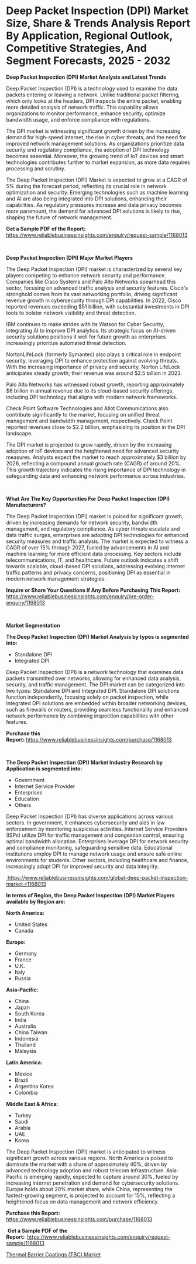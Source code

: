 <p><h1>Deep Packet Inspection (DPI) Market Size, Share & Trends Analysis Report By Application, Regional Outlook, Competitive Strategies, And Segment Forecasts, 2025 - 2032</h1></p><p><strong>Deep Packet Inspection (DPI) Market Analysis and Latest Trends</strong></p>
<p><p>Deep Packet Inspection (DPI) is a technology used to examine the data packets entering or leaving a network. Unlike traditional packet filtering, which only looks at the headers, DPI inspects the entire packet, enabling more detailed analysis of network traffic. This capability allows organizations to monitor performance, enhance security, optimize bandwidth usage, and enforce compliance with regulations. </p><p>The DPI market is witnessing significant growth driven by the increasing demand for high-speed internet, the rise in cyber threats, and the need for improved network management solutions. As organizations prioritize data security and regulatory compliance, the adoption of DPI technology becomes essential. Moreover, the growing trend of IoT devices and smart technologies contributes further to market expansion, as more data requires processing and scrutiny. </p><p>The Deep Packet Inspection (DPI) Market is expected to grow at a CAGR of 5% during the forecast period, reflecting its crucial role in network optimization and security. Emerging technologies such as machine learning and AI are also being integrated into DPI solutions, enhancing their capabilities. As regulatory pressures increase and data privacy becomes more paramount, the demand for advanced DPI solutions is likely to rise, shaping the future of network management.</p></p>
<p><strong>Get a Sample PDF of the Report:&nbsp;</strong> <a href="https://www.reliablebusinessinsights.com/enquiry/request-sample/1168013?utm_campaign=3080&utm_medium=2&utm_source=Github&utm_content=ia&utm_term=29032025&utm_id=deep-packet-inspection-dpi">https://www.reliablebusinessinsights.com/enquiry/request-sample/1168013</a></p>
<p>&nbsp;</p>
<p><strong>Deep Packet Inspection (DPI) Major Market Players</strong></p>
<p><p>The Deep Packet Inspection (DPI) market is characterized by several key players competing to enhance network security and performance. Companies like Cisco Systems and Palo Alto Networks spearhead this sector, focusing on advanced traffic analysis and security features. Cisco's stronghold comes from its vast networking portfolio, driving significant revenue growth in cybersecurity through DPI capabilities. In 2022, Cisco reported revenues exceeding $51 billion, with substantial investments in DPI tools to bolster network visibility and threat detection.</p><p>IBM continues to make strides with its Watson for Cyber Security, integrating AI to improve DPI analytics. Its strategic focus on AI-driven security solutions positions it well for future growth as enterprises increasingly prioritize automated threat detection.</p><p>NortonLifeLock (formerly Symantec) also plays a critical role in endpoint security, leveraging DPI to enhance protection against evolving threats. With the increasing importance of privacy and security, Norton LifeLock anticipates steady growth; their revenue was around $2.5 billion in 2023.</p><p>Palo Alto Networks has witnessed robust growth, reporting approximately $6 billion in annual revenue due to its cloud-based security offerings, including DPI technology that aligns with modern network frameworks.</p><p>Check Point Software Technologies and Allot Communications also contribute significantly to the market, focusing on unified threat management and bandwidth management, respectively. Check Point reported revenues close to $2.2 billion, emphasizing its position in the DPI landscape.</p><p>The DPI market is projected to grow rapidly, driven by the increasing adoption of IoT devices and the heightened need for advanced security measures. Analysts expect the market to reach approximately $3 billion by 2026, reflecting a compound annual growth rate (CAGR) of around 20%. This growth trajectory indicates the rising importance of DPI technology in safeguarding data and enhancing network performance across industries.</p></p>
<p>&nbsp;</p>
<p><strong>What Are The Key Opportunities For Deep Packet Inspection (DPI) Manufacturers?</strong></p>
<p><p>The Deep Packet Inspection (DPI) market is poised for significant growth, driven by increasing demands for network security, bandwidth management, and regulatory compliance. As cyber threats escalate and data traffic surges, enterprises are adopting DPI technologies for enhanced security measures and traffic analysis. The market is expected to witness a CAGR of over 15% through 2027, fueled by advancements in AI and machine learning for more efficient data processing. Key sectors include telecommunications, IT, and healthcare. Future outlook indicates a shift towards scalable, cloud-based DPI solutions, addressing evolving internet traffic patterns and privacy concerns, positioning DPI as essential in modern network management strategies.</p></p>
<p><strong>Inquire or Share Your Questions If Any Before Purchasing This Report:</strong> <a href="https://www.reliablebusinessinsights.com/enquiry/pre-order-enquiry/1168013?utm_campaign=3080&utm_medium=2&utm_source=Github&utm_content=ia&utm_term=29032025&utm_id=deep-packet-inspection-dpi">https://www.reliablebusinessinsights.com/enquiry/pre-order-enquiry/1168013</a></p>
<p>&nbsp;</p>
<p><strong>Market Segmentation</strong></p>
<p><strong>The Deep Packet Inspection (DPI) Market Analysis by types is segmented into:</strong></p>
<p><ul><li>Standalone DPI</li><li>Integrated DPI</li></ul></p>
<p><p>Deep Packet Inspection (DPI) is a network technology that examines data packets transmitted over networks, allowing for enhanced data analysis, security, and traffic management. The DPI market can be categorized into two types: Standalone DPI and Integrated DPI. Standalone DPI solutions function independently, focusing solely on packet inspection, while Integrated DPI solutions are embedded within broader networking devices, such as firewalls or routers, providing seamless functionality and enhanced network performance by combining inspection capabilities with other features.</p></p>
<p><strong>Purchase this Report:&nbsp;</strong><a href="https://www.reliablebusinessinsights.com/purchase/1168013?utm_campaign=3080&utm_medium=2&utm_source=Github&utm_content=ia&utm_term=29032025&utm_id=deep-packet-inspection-dpi">https://www.reliablebusinessinsights.com/purchase/1168013</a></p>
<p>&nbsp;</p>
<p><strong>The Deep Packet Inspection (DPI) Market Industry Research by Application is segmented into:</strong></p>
<p><ul><li>Government</li><li>Internet Service Provider</li><li>Enterprises</li><li>Education</li><li>Others</li></ul></p>
<p><p>Deep Packet Inspection (DPI) has diverse applications across various sectors. In government, it enhances cybersecurity and aids in law enforcement by monitoring suspicious activities. Internet Service Providers (ISPs) utilize DPI for traffic management and congestion control, ensuring optimal bandwidth allocation. Enterprises leverage DPI for network security and compliance monitoring, safeguarding sensitive data. Educational institutions employ DPI to manage network usage and ensure safe online environments for students. Other sectors, including healthcare and finance, increasingly adopt DPI for improved security and data integrity.</p></p>
<p><a href="https://www.reliablebusinessinsights.com/global-deep-packet-inspection-market-r1168013?utm_campaign=3080&utm_medium=2&utm_source=Github&utm_content=ia&utm_term=29032025&utm_id=deep-packet-inspection-dpi">&nbsp;https://www.reliablebusinessinsights.com/global-deep-packet-inspection-market-r1168013</a></p>
<p><strong>In terms of Region, the Deep Packet Inspection (DPI) Market Players available by Region are:</strong></p>
<p>
    <p> <strong> North America: </strong>
        <ul>
            <li>United States</li>
            <li>Canada</li>
        </ul>
        </p> 
    <p> <strong> Europe: </strong>
        <ul>
            <li>Germany</li>
            <li>France</li>
            <li>U.K.</li>
            <li>Italy</li>
            <li>Russia</li>
        </ul>
        </p> 
    <p> <strong> Asia-Pacific: </strong>
        <ul>
            <li>China</li>
            <li>Japan</li>
            <li>South Korea</li>
            <li>India</li>
            <li>Australia</li>
            <li>China Taiwan</li>
            <li>Indonesia</li>
            <li>Thailand</li>
            <li>Malaysia</li>
        </ul>
        </p> 
    <p> <strong> Latin America: </strong>
        <ul>
            <li>Mexico</li>
            <li>Brazil</li>
            <li>Argentina Korea</li>
            <li>Colombia</li>
        </ul>
        </p> 
    <p> <strong> Middle East & Africa: </strong>
        <ul>
            <li>Turkey</li>
            <li>Saudi</li>
            <li>Arabia</li>
            <li>UAE</li>
            <li>Korea</li>
        </ul>
    </p>
    </p>
<p><p>The Deep Packet Inspection (DPI) market is anticipated to witness significant growth across various regions. North America is poised to dominate the market with a share of approximately 40%, driven by advanced technology adoption and robust telecom infrastructure. Asia-Pacific is emerging rapidly, expected to capture around 30%, fueled by increasing internet penetration and demand for cybersecurity solutions. Europe holds about 20% market share, while China, representing the fastest-growing segment, is projected to account for 15%, reflecting a heightened focus on data management and network efficiency.</p></p>
<p><strong>Purchase this Report: </strong><a href="https://www.reliablebusinessinsights.com/purchase/1168013?utm_campaign=3080&utm_medium=2&utm_source=Github&utm_content=ia&utm_term=29032025&utm_id=deep-packet-inspection-dpi">https://www.reliablebusinessinsights.com/purchase/1168013</a></p>
<p>&nbsp;<strong>Get a Sample PDF of the Report:&nbsp;&nbsp;</strong><a href="https://www.reliablebusinessinsights.com/enquiry/request-sample/1168013?utm_campaign=3080&utm_medium=2&utm_source=Github&utm_content=ia&utm_term=29032025&utm_id=deep-packet-inspection-dpi">https://www.reliablebusinessinsights.com/enquiry/request-sample/1168013</a></p>
<p><strong></strong></p>
<p><p><a href="https://github.com/wakerizaak8g/Market-Research-Report-List-1/blob/main/thermal-barrier-coatings-tbc-market.md?utm_campaign=3080&utm_medium=2&utm_source=Github&utm_content=ia&utm_term=29032025&utm_id=deep-packet-inspection-dpi">Thermal Barrier Coatings (TBC) Market</a></p></p>